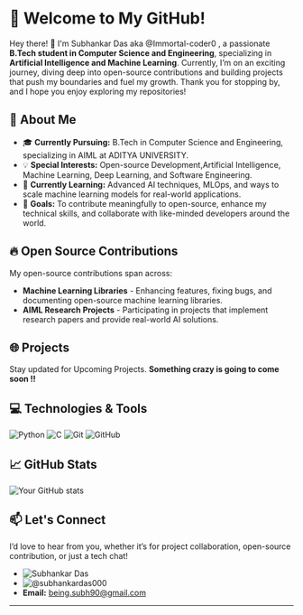 # 🌟 Welcome to My GitHub!

Hey there! 👋 I'm Subhankar Das aka @Immortal-coder0 , a passionate **B.Tech student in Computer Science and Engineering**, specializing in **Artificial Intelligence and Machine Learning**. Currently, I’m on an exciting journey, diving deep into open-source contributions and building projects that push my boundaries and fuel my growth. Thank you for stopping by, and I hope you enjoy exploring my repositories!

## 🚀 About Me

- 🎓 **Currently Pursuing:** B.Tech in Computer Science and Engineering, specializing in AIML at ADITYA UNIVERSITY.
- 💡 **Special Interests:** Open-source Development,Artificial Intelligence, Machine Learning, Deep Learning, and Software Engineering.
- 🌱 **Currently Learning:** Advanced AI techniques, MLOps, and ways to scale machine learning models for real-world applications.
- 🎯 **Goals:** To contribute meaningfully to open-source, enhance my technical skills, and collaborate with like-minded developers around the world.

## 🔥 Open Source Contributions

My open-source contributions span across:
- **Machine Learning Libraries** - Enhancing features, fixing bugs, and documenting open-source machine learning libraries.
- **AIML Research Projects** - Participating in projects that implement research papers and provide real-world AI solutions.

## 🌐 Projects

Stay updated for Upcoming Projects. **Something crazy is going to come soon !!**

## 💻 Technologies & Tools

![Python](https://img.shields.io/badge/Python-3776AB?style=plastic&logo=python&logoColor=white)
![C](https://img.shields.io/badge/C-3d5c5c?style=plastic&logo=c&logoColor=white)
![Git](https://img.shields.io/badge/Git-F05032?style=plastic&logo=git&logoColor=white)
![GitHub](https://img.shields.io/badge/%20Github-black?style=plastic&logo=Github&logoColor=00000&color=140033&link=https%3A%2F%2Fgithub.com%2FImmortal-coder0)


## 📈 GitHub Stats

![Your GitHub stats](https://github-readme-stats.vercel.app/api?username=YourUsername&show_icons=true&theme=radical)

## 📫 Let's Connect

I’d love to hear from you, whether it’s for project collaboration, open-source contribution, or just a tech chat!

- ![Subhankar Das](https://img.shields.io/badge/LinkedIn-b3b3ff?style=flat&logo=LinkedIn&logoColor=ffffff&color=007acc&link=www.linkedin.com%2Fin%2Fsd000)
- ![@subhankardas000](https://img.shields.io/badge/%20Twitter%20-ffffff?style=flat&logo=X&logoColor=ffffff&color=000000&link=https%3A%2F%2Fx.com%2Fsubhankardas000)
- **Email:** being.subh90@gmail.com
---------
